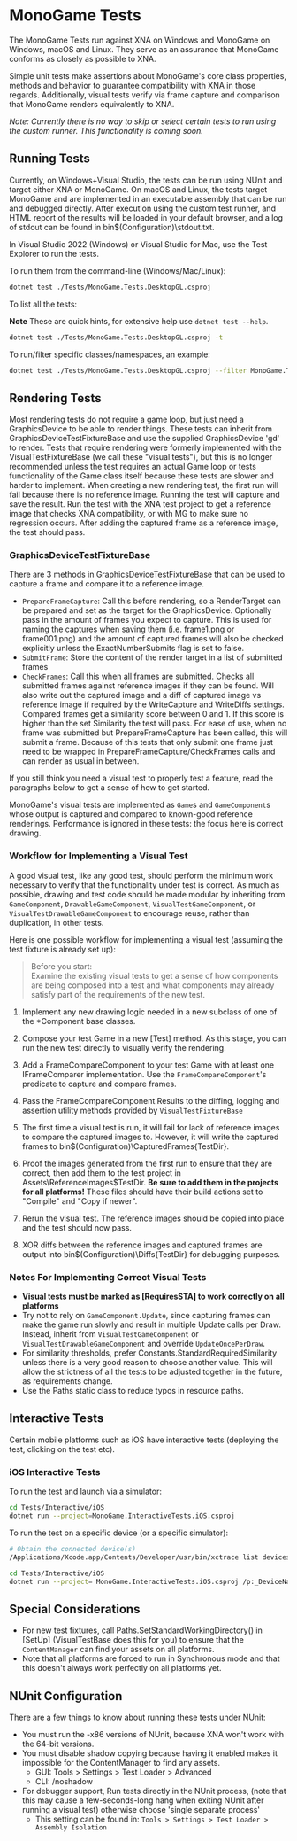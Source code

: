 # MonoGame Tests

The MonoGame Tests run against XNA on Windows and MonoGame on Windows,
macOS and Linux.  They serve as an assurance that MonoGame conforms
as closely as possible to XNA.

Simple unit tests make assertions about MonoGame's core class
properties, methods and behavior to guarantee compatibility with XNA in
those regards.  Additionally, visual tests verify via frame capture and
comparison that MonoGame renders equivalently to XNA.


*Note: Currently there is no way to skip or select certain tests to run
using the custom runner.  This functionality is coming soon.*

## Running Tests

Currently, on Windows+Visual Studio, the tests can be run using NUnit and target
either XNA or MonoGame.  On macOS and Linux, the tests target
MonoGame and are implemented in an executable assembly that can be run
and debugged directly.  After execution using the custom test runner,
and HTML report of the results will be loaded in your default browser,
and a log of stdout can be found in bin\$(Configuration)\stdout.txt.

In Visual Studio 2022 (Windows) or Visual Studio for Mac, use the Test Explorer
to run the tests.

To run them from the command-line (Windows/Mac/Linux):

```bash
dotnet test ./Tests/MonoGame.Tests.DesktopGL.csproj
```

To list all the tests:

**Note** These are quick hints, for extensive help use `dotnet test --help`.

```bash
dotnet test ./Tests/MonoGame.Tests.DesktopGL.csproj -t
```

To run/filter specific classes/namespaces, an example:

```bash
dotnet test ./Tests/MonoGame.Tests.DesktopGL.csproj --filter MonoGame.Tests.Visual
```

## Rendering Tests

Most rendering tests do not require a game loop, but just need a
GraphicsDevice to be able to render things. These tests can inherit from
GraphicsDeviceTestFixtureBase and use the supplied GraphicsDevice 'gd'
to render. Tests that require rendering were formerly implemented with
the VisualTestFixtureBase (we call these "visual tests"), but this is no
longer recommended unless the test requires an actual Game loop or tests
functionality of the Game class itself because these tests are slower
and harder to implement. When creating a new rendering test, the first
run will fail because there is no reference image. Running the test will
capture and save the result. Run the test with the XNA test project to
get a reference image that checks XNA compatibility, or with MG to make
sure no regression occurs. After adding the captured frame as a
reference image, the test should pass.


### GraphicsDeviceTestFixtureBase

There are 3 methods in GraphicsDeviceTestFixtureBase that can be used to
capture a frame and compare it to a reference image.

- `PrepareFrameCapture`: Call this before rendering, so a RenderTarget can be
prepared and set as the target for the GraphicsDevice. Optionally pass
in the amount of frames you expect to capture. This is used for naming
the captures when saving them (i.e. frame1.png or frame001.png) and
the amount of captured frames will also be checked explicitly unless
the ExactNumberSubmits flag is set to false.
- `SubmitFrame`: Store the content of the render target in a list of
submitted frames
- `CheckFrames`: Call this when all frames are submitted. Checks all
submitted frames against reference images if they can be found. Will
also write out the captured image and a diff of captured image vs
reference image if required by the WriteCapture and WriteDiffs settings.
Compared frames get a similarity score between 0 and 1. If this score is
higher than the set Similarity the test will pass.
For ease of use, when no frame was submitted but PrepareFrameCapture has
been called, this will submit a frame. Because of this tests that only
submit one frame just need to be wrapped in PrepareFrameCapture/CheckFrames
calls and can render as usual in between.


If you still think you need a visual test to properly test a feature,
read the paragraphs below to get a sense of how to get started.

MonoGame's visual tests are implemented as ```Game```s and
```GameComponent```s whose output is captured and compared to known-good
reference renderings.  Performance is ignored in these tests:  the focus
here is correct drawing.

### Workflow for Implementing a Visual Test

A good visual test, like any good test, should perform the minimum work
necessary to verify that the functionality under test is correct.  As
much as possible, drawing and test code should be made modular by
inheriting from ```GameComponent```, ```DrawableGameComponent```,
```VisualTestGameComponent```, or ```VisualTestDrawableGameComponent```
to encourage reuse, rather than duplication, in other tests.

Here is one possible workflow for implementing a visual test (assuming
the test fixture is already set up):

> Before you start:  
> Examine the existing visual tests to get a sense of how components
> are being composed into a test and what components may already
> satisfy part of the requirements of the new test.


1. Implement any new drawing logic needed in a new subclass of one of
   the \*Component base classes.

2. Compose your test Game in a new [Test] method.  As this stage, you
   can run the new test directly to visually verify the rendering.

3. Add a FrameCompareComponent to your test Game with at least one
   IFrameComparer implementation.  Use the ```FrameCompareComponent```'s
   predicate to capture and compare frames.

4. Pass the FrameCompareComponent.Results to the diffing, logging and
   assertion utility methods provided by ```VisualTestFixtureBase```

5. The first time a visual test is run, it will fail for lack of
   reference images to compare the captured images to.  However, it will
   write the captured frames to bin\$(Configuration)\CapturedFrames\{TestDir}.

6. Proof the images generated from the first run to ensure that they are
   correct, then add them to the test project in
   Assets\ReferenceImages\$TestDir.  **Be sure to add them in the
   projects for all platforms!**  These files should have their build
   actions set to "Compile" and "Copy if newer".

7. Rerun the visual test.  The reference images should be copied into
   place and the test should now pass.

8. XOR diffs between the reference images and captured frames are output
   into bin\$(Configuration)\Diffs\{TestDir} for debugging purposes.


### Notes For Implementing Correct Visual Tests

- **Visual tests must be marked as [RequiresSTA] to work correctly on
  all platforms**
- Try not to rely on ```GameComponent.Update```, since capturing frames
  can make the game run slowly and result in multiple Update calls per
  Draw.  Instead, inherit from ```VisualTestGameComponent``` or
  ```VisualTestDrawableGameComponent``` and override
  ```UpdateOncePerDraw```.
- For similarity thresholds, prefer Constants.StandardRequiredSimilarity
  unless there is a very good reason to choose another value.  This will
  allow the strictness of all the tests to be adjusted together in the
  future, as requirements change.
- Use the Paths static class to reduce typos in resource paths.

## Interactive Tests

Certain mobile platforms such as iOS have interactive tests (deploying 
the test, clicking on the test etc). 

### iOS Interactive Tests

To run the test and launch via a simulator:

```bash
cd Tests/Interactive/iOS
dotnet run --project=MonoGame.InteractiveTests.iOS.csproj
```

To run the test on a specific device (or a specific simulator):

```bash
# Obtain the connected device(s)
/Applications/Xcode.app/Contents/Developer/usr/bin/xctrace list devices

cd Tests/Interactive/iOS
dotnet run --project= MonoGame.InteractiveTests.iOS.csproj /p:_DeviceName="<name of device"
```


## Special Considerations

- For new test fixtures, call Paths.SetStandardWorkingDirectory() in
  [SetUp] \(VisualTestBase does this for you\) to ensure that the
  ```ContentManager``` can find your assets on all platforms.
- Note that all platforms are forced to run in Synchronous mode and
  that this doesn't always work perfectly on all platforms yet.

## NUnit Configuration

There are a few things to know about running these tests under NUnit:

- You must run the -x86 versions of NUnit, because XNA won't work with
  the 64-bit versions.
- You must disable shadow copying because having it enabled makes it
  impossible for the ContentManager to find any assets.
  - GUI: Tools > Settings > Test Loader > Advanced
  - CLI: /noshadow
- For debugger support, Run tests directly in the NUnit process, (note
  that this may cause a few-seconds-long hang when exiting NUnit after
  running a visual test) otherwise choose 'single separate process'
  - This setting can be found in:
    ```Tools > Settings > Test Loader > Assembly Isolation```

